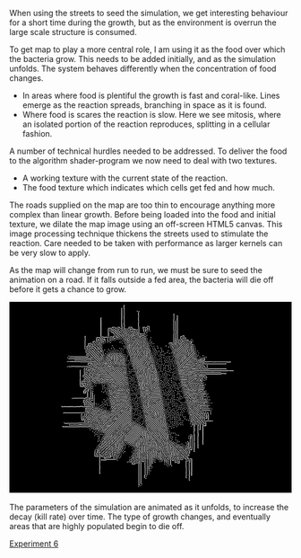 When using the streets to seed the simulation, we get interesting behaviour for a short time during the growth, but as the environment is overrun the large scale structure is consumed.

To get map to play a more central role, I am using it as the food over which the bacteria grow.  This needs to be added initially, and as the simulation unfolds.  The system behaves differently when the concentration of food changes.

- In areas where food is plentiful the growth is fast and coral-like.  Lines emerge as the reaction spreads, branching in space as it is found.
- Where food is scares the reaction is slow.  Here we see mitosis, where an isolated portion of the reaction reproduces, splitting in a cellular fashion.

A number of technical hurdles needed to be addressed.  To deliver the food to the algorithm shader-program we now need to deal with two textures.

- A working texture with the current state of the reaction.
- The food texture which indicates which cells get fed and how much.

The roads supplied on the map are too thin to encourage anything more complex than linear growth.  Before being loaded into the food and initial texture, we dilate the map image using an off-screen HTML5 canvas.  This image processing technique thickens the streets used to stimulate the reaction.  Care needed to be taken with performance as larger kernels can be very slow to apply. 

As the map will change from run to run, we must be sure to seed the animation on a road.  If it falls outside a fed area, the bacteria will die off before it gets a chance to grow.  

![Reaction Diffusion Map](../project_images/rd_final.jpg?raw=true "Reaction Diffusion Map")

The parameters of the simulation are animated as it unfolds, to increase the decay (kill rate) over time.  The type of growth changes, and eventually areas that are highly populated begin to die off.  

[Experiment 6](https://dl.dropboxusercontent.com/u/263160/Web/WebGl/Experiment6.html)

